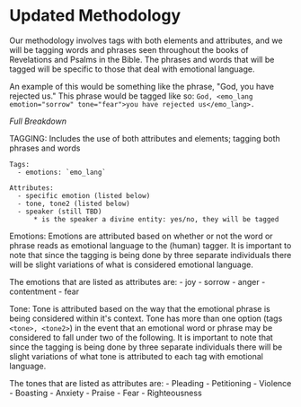 # Updated Methodology

Our methodology involves tags with both elements and attributes, and we will be tagging words and phrases seen throughout the books of Revelations and Psalms in the Bible. The phrases and words that will be tagged will be specific to those that deal with emotional language. 

An example of this would be something like the phrase, "God, you have rejected us." This phrase would be tagged like so: `God, <emo_lang emotion="sorrow" tone="fear">you have rejected us</emo_lang>.`

*Full Breakdown*

TAGGING:
Includes the use of both attributes and elements; tagging both phrases and words

    Tags: 
      - emotions: `emo_lang`

    Attributes: 
      - specific emotion (listed below)
      - tone, tone2 (listed below)
      - speaker (still TBD)
          * is the speaker a divine entity: yes/no, they will be tagged 

  Emotions: Emotions are attributed based on whether or not the word or phrase reads as emotional language to   the (human) tagger. It is important to note that since the tagging is being done by three separate             individuals there will be slight variations of what is considered emotional language.
  
  The emotions that are listed as attributes are:
    - joy
    - sorrow
    - anger
    - contentment
    - fear

  Tone: Tone is attributed based on the way that the emotional phrase is being considered within it's context.   Tone has more than one option (tags `<tone>, <tone2>`) in the event that an emotional word or phrase may       be considered to fall under two of the following. It is important to note that since the tagging is being     done by three separate individuals there will be slight variations of what tone is attributed to each tag     with emotional language.
  
  The tones that are listed as attributes are:
    - Pleading
    - Petitioning
    - Violence
    - Boasting
    - Anxiety
    - Praise
    - Fear
    - Righteousness
